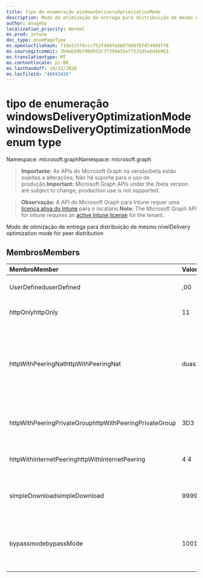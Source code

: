 ```yaml
---
title: tipo de enumeração windowsDeliveryOptimizationMode
description: Modo de otimização de entrega para distribuição de mesmo nível
author: dougeby
localization_priority: Normal
ms.prod: intune
doc_type: enumPageType
ms.openlocfilehash: 719e315f8cccf52f98dfddb979d9f0fd5490dff8
ms.sourcegitcommit: 3b9eb50b790d952c7f350433ef7531d5e6d4b963
ms.translationtype: MT
ms.contentlocale: pt-BR
ms.lasthandoff: 10/22/2020
ms.locfileid: "48692426"
---
```

# <a name="windowsdeliveryoptimizationmode-enum-type"></a><span data-ttu-id="f18e4-103">tipo de enumeração windowsDeliveryOptimizationMode</span><span class="sxs-lookup"><span data-stu-id="f18e4-103">windowsDeliveryOptimizationMode enum type</span></span>

<span data-ttu-id="f18e4-104">Namespace: microsoft.graph</span><span class="sxs-lookup"><span data-stu-id="f18e4-104">Namespace: microsoft.graph</span></span>

> <span data-ttu-id="f18e4-105">**Importante:** As APIs do Microsoft Graph na versão/beta estão sujeitas a alterações; Não há suporte para o uso de produção.</span><span class="sxs-lookup"><span data-stu-id="f18e4-105">**Important:** Microsoft Graph APIs under the /beta version are subject to change; production use is not supported.</span></span>

> <span data-ttu-id="f18e4-106">**Observação:** A API do Microsoft Graph para Intune requer uma [licença ativa do Intune](https://go.microsoft.com/fwlink/?linkid=839381) para o locatário.</span><span class="sxs-lookup"><span data-stu-id="f18e4-106">**Note:** The Microsoft Graph API for Intune requires an [active Intune license](https://go.microsoft.com/fwlink/?linkid=839381) for the tenant.</span></span>

<span data-ttu-id="f18e4-107">Modo de otimização de entrega para distribuição de mesmo nível</span><span class="sxs-lookup"><span data-stu-id="f18e4-107">Delivery optimization mode for peer distribution</span></span>

## <a name="members"></a><span data-ttu-id="f18e4-108">Membros</span><span class="sxs-lookup"><span data-stu-id="f18e4-108">Members</span></span>
|<span data-ttu-id="f18e4-109">Membro</span><span class="sxs-lookup"><span data-stu-id="f18e4-109">Member</span></span>|<span data-ttu-id="f18e4-110">Valor</span><span class="sxs-lookup"><span data-stu-id="f18e4-110">Value</span></span>|<span data-ttu-id="f18e4-111">Descrição</span><span class="sxs-lookup"><span data-stu-id="f18e4-111">Description</span></span>|
|:---|:---|:---|
|<span data-ttu-id="f18e4-112">UserDefined</span><span class="sxs-lookup"><span data-stu-id="f18e4-112">userDefined</span></span>|<span data-ttu-id="f18e4-113">,0</span><span class="sxs-lookup"><span data-stu-id="f18e4-113">0</span></span>|<span data-ttu-id="f18e4-114">Permite que o usuário defina.</span><span class="sxs-lookup"><span data-stu-id="f18e4-114">Allow the user to set.</span></span>|
|<span data-ttu-id="f18e4-115">httpOnly</span><span class="sxs-lookup"><span data-stu-id="f18e4-115">httpOnly</span></span>|<span data-ttu-id="f18e4-116">1</span><span class="sxs-lookup"><span data-stu-id="f18e4-116">1</span></span>|<span data-ttu-id="f18e4-117">Somente HTTP, sem emparelhamento</span><span class="sxs-lookup"><span data-stu-id="f18e4-117">HTTP only, no peering</span></span>|
|<span data-ttu-id="f18e4-118">httpWithPeeringNat</span><span class="sxs-lookup"><span data-stu-id="f18e4-118">httpWithPeeringNat</span></span>|<span data-ttu-id="f18e4-119">duas</span><span class="sxs-lookup"><span data-stu-id="f18e4-119">2</span></span>|<span data-ttu-id="f18e4-120">Padrão de so – http combinado com emparelhamento atrás do mesmo conversor de endereço de rede</span><span class="sxs-lookup"><span data-stu-id="f18e4-120">OS default – Http blended with peering behind the same network address translator</span></span>|
|<span data-ttu-id="f18e4-121">httpWithPeeringPrivateGroup</span><span class="sxs-lookup"><span data-stu-id="f18e4-121">httpWithPeeringPrivateGroup</span></span>|<span data-ttu-id="f18e4-122">3D</span><span class="sxs-lookup"><span data-stu-id="f18e4-122">3</span></span>|<span data-ttu-id="f18e4-123">HTTP combinado com emparelhamento em um grupo privado</span><span class="sxs-lookup"><span data-stu-id="f18e4-123">HTTP blended with peering across a private group</span></span>|
|<span data-ttu-id="f18e4-124">httpWithInternetPeering</span><span class="sxs-lookup"><span data-stu-id="f18e4-124">httpWithInternetPeering</span></span>|<span data-ttu-id="f18e4-125">4 </span><span class="sxs-lookup"><span data-stu-id="f18e4-125">4</span></span>|<span data-ttu-id="f18e4-126">HTTP combinado com emparelhamento da Internet</span><span class="sxs-lookup"><span data-stu-id="f18e4-126">HTTP blended with Internet peering</span></span>|
|<span data-ttu-id="f18e4-127">simpleDownload</span><span class="sxs-lookup"><span data-stu-id="f18e4-127">simpleDownload</span></span>|<span data-ttu-id="f18e4-128">99</span><span class="sxs-lookup"><span data-stu-id="f18e4-128">99</span></span>|<span data-ttu-id="f18e4-129">Modo de download simples sem emparelhamento</span><span class="sxs-lookup"><span data-stu-id="f18e4-129">Simple download mode with no peering</span></span>|
|<span data-ttu-id="f18e4-130">bypassmode</span><span class="sxs-lookup"><span data-stu-id="f18e4-130">bypassMode</span></span>|<span data-ttu-id="f18e4-131">100</span><span class="sxs-lookup"><span data-stu-id="f18e4-131">100</span></span>|<span data-ttu-id="f18e4-132">Modo bypass.</span><span class="sxs-lookup"><span data-stu-id="f18e4-132">Bypass mode.</span></span> <span data-ttu-id="f18e4-133">Não usar otimização de entrega e usar BITS em vez disso</span><span class="sxs-lookup"><span data-stu-id="f18e4-133">Do not use Delivery Optimization and use BITS instead</span></span>|





